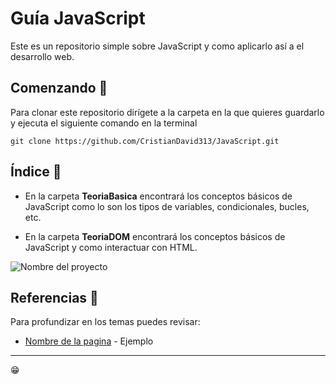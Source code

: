 # Guía JavaScript

Este es un repositorio simple sobre JavaScript y como aplicarlo así a el desarrollo web.

## Comenzando 🚀

Para clonar este repositorio dirígete a la carpeta en la que quieres guardarlo y ejecuta el siguiente comando en la terminal

```
git clone https://github.com/CristianDavid313/JavaScript.git
```

## Índice 📢

* En la carpeta **TeoriaBasica** encontrará los conceptos básicos de JavaScript como lo son los tipos de variables, condicionales, bucles, etc.

* En la carpeta **TeoriaDOM** encontrará los conceptos básicos de JavaScript y como interactuar con HTML.

![Nombre del proyecto](https://github.com/CristianDavid313/JavaScript/blob/main/Capturas/01_MenuBasico.png)

## Referencias 🔧

Para profundizar en los temas puedes revisar:

* [Nombre de la pagina](Link) - Ejemplo

---
😁